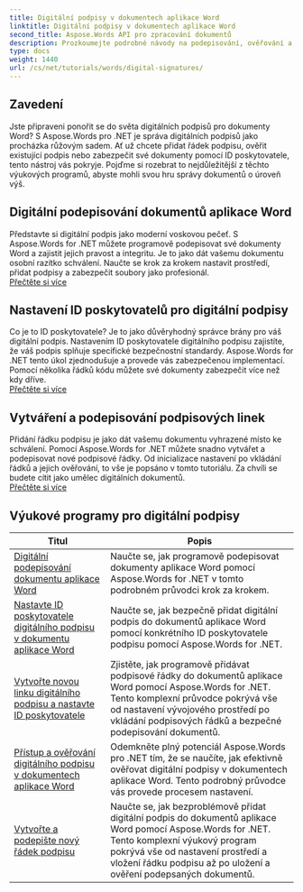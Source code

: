 ```yaml
---
title: Digitální podpisy v dokumentech aplikace Word
linktitle: Digitální podpisy v dokumentech aplikace Word
second_title: Aspose.Words API pro zpracování dokumentů
description: Prozkoumejte podrobné návody na podepisování, ověřování a správu digitálních podpisů v dokumentech aplikace Word pomocí Aspose.Words for .NET.
type: docs
weight: 1440
url: /cs/net/tutorials/words/digital-signatures/
---
```

## Zavedení

Jste připraveni ponořit se do světa digitálních podpisů pro dokumenty Word? S Aspose.Words pro .NET je správa digitálních podpisů jako procházka růžovým sadem. Ať už chcete přidat řádek podpisu, ověřit existující podpis nebo zabezpečit své dokumenty pomocí ID poskytovatele, tento nástroj vás pokryje. Pojďme si rozebrat to nejdůležitější z těchto výukových programů, abyste mohli svou hru správy dokumentů o úroveň výš.

## Digitální podepisování dokumentů aplikace Word  

Představte si digitální podpis jako moderní voskovou pečeť. S Aspose.Words for .NET můžete programově podepisovat své dokumenty Word a zajistit jejich pravost a integritu. Je to jako dát vašemu dokumentu osobní razítko schválení. Naučte se krok za krokem nastavit prostředí, přidat podpisy a zabezpečit soubory jako profesionál.  
[Přečtěte si více](./digitally-signing-word-document/)  

## Nastavení ID poskytovatelů pro digitální podpisy  

Co je to ID poskytovatele? Je to jako důvěryhodný správce brány pro váš digitální podpis. Nastavením ID poskytovatele digitálního podpisu zajistíte, že váš podpis splňuje specifické bezpečnostní standardy. Aspose.Words for .NET tento úkol zjednodušuje a provede vás zabezpečenou implementací. Pomocí několika řádků kódu můžete své dokumenty zabezpečit více než kdy dříve.  
[Přečtěte si více](./set-digital-signature-provider-id/)  

## Vytváření a podepisování podpisových linek  

Přidání řádku podpisu je jako dát vašemu dokumentu vyhrazené místo ke schválení. Pomocí Aspose.Words for .NET můžete snadno vytvářet a podepisovat nové podpisové řádky. Od inicializace nastavení po vkládání řádků a jejich ověřování, to vše je popsáno v tomto tutoriálu. Za chvíli se budete cítit jako umělec digitálních dokumentů.  
[Přečtěte si více](./create-and-sign-new-signature-line/)  

 ## Výukové programy pro digitální podpisy
| Titul | Popis |
| --- | --- |
| [Digitální podepisování dokumentu aplikace Word](./digitally-signing-word-document/) | Naučte se, jak programově podepisovat dokumenty aplikace Word pomocí Aspose.Words for .NET v tomto podrobném průvodci krok za krokem. |
| [Nastavte ID poskytovatele digitálního podpisu v dokumentu aplikace Word](./set-digital-signature-provider-id/) | Naučte se, jak bezpečně přidat digitální podpis do dokumentů aplikace Word pomocí konkrétního ID poskytovatele podpisu pomocí Aspose.Words for .NET. |
| [Vytvořte novou linku digitálního podpisu a nastavte ID poskytovatele](./create-new-digital-signature-line-and-set-provider-id/) | Zjistěte, jak programově přidávat podpisové řádky do dokumentů aplikace Word pomocí Aspose.Words for .NET. Tento komplexní průvodce pokrývá vše od nastavení vývojového prostředí po vkládání podpisových řádků a bezpečné podepisování dokumentů. |
| [Přístup a ověřování digitálního podpisu v dokumentech aplikace Word](./access-and-digital-signature-verification/) | Odemkněte plný potenciál Aspose.Words pro .NET tím, že se naučíte, jak efektivně ověřovat digitální podpisy v dokumentech aplikace Word. Tento podrobný průvodce vás provede procesem nastavení. |
| [Vytvořte a podepište nový řádek podpisu](./create-and-sign-new-signature-line/) | Naučte se, jak bezproblémově přidat digitální podpis do dokumentů aplikace Word pomocí Aspose.Words for .NET. Tento komplexní výukový program pokrývá vše od nastavení prostředí a vložení řádku podpisu až po uložení a ověření podepsaných dokumentů. |